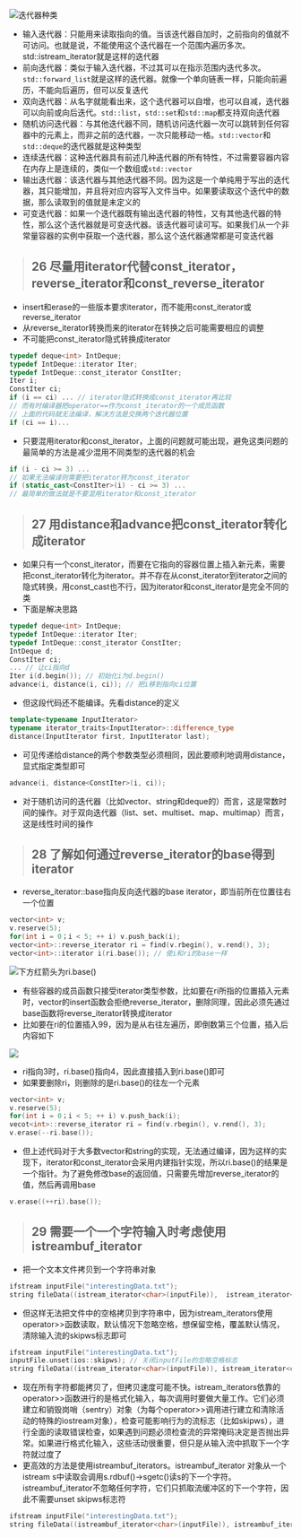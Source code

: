 ![迭代器种类](https://upload-images.jianshu.io/upload_images/5587614-2a85b13829c1515a.png?imageMogr2/auto-orient/strip%7CimageView2/2/w/1240)

* 输入迭代器：只能用来读取指向的值。当该迭代器自加时，之前指向的值就不可访问。也就是说，不能使用这个迭代器在一个范围内遍历多次。std::istream_iterator就是这样的迭代器
* 前向迭代器：类似于输入迭代器，不过其可以在指示范围内迭代多次。`std::forward_list`就是这样的迭代器。就像一个单向链表一样，只能向前遍历，不能向后遍历，但可以反复迭代
* 双向迭代器：从名字就能看出来，这个迭代器可以自增，也可以自减，迭代器可以向前或向后迭代。`std::list`，`std::set`和`std::map`都支持双向迭代器
* 随机访问迭代器：与其他迭代器不同，随机访问迭代器一次可以跳转到任何容器中的元素上，而非之前的迭代器，一次只能移动一格。`std::vector`和`std::deque`的迭代器就是这种类型
* 连续迭代器：这种迭代器具有前述几种迭代器的所有特性，不过需要容器内容在内存上是连续的，类似一个数组或`std::vector`
* 输出迭代器：该迭代器与其他迭代器不同。因为这是一个单纯用于写出的迭代器，其只能增加，并且将对应内容写入文件当中。如果要读取这个迭代中的数据，那么读取到的值就是未定义的
* 可变迭代器：如果一个迭代器既有输出迭代器的特性，又有其他迭代器的特性，那么这个迭代器就是可变迭代器。该迭代器可读可写。如果我们从一个非常量容器的实例中获取一个迭代器，那么这个迭代器通常都是可变迭代器

> ## 26 尽量用iterator代替const_iterator，reverse_iterator和const_reverse_iterator
* insert和erase的一些版本要求iterator，而不能用const_iterator或reverse_iterator
* 从reverse_iterator转换而来的iterator在转换之后可能需要相应的调整
* 不可能把const_iterator隐式转换成iterator
```cpp
typedef deque<int> IntDeque;
typedef IntDeque::iterator Iter;
typedef IntDeque::const_iterator ConstIter;
Iter i;
ConstIter ci;
if (i == ci) ... // iterator隐式转换成const_iterator再比较
// 而有时编译器把operator==作为const_iterator的一个成员函数
// 上面的代码就无法编译，解决方法是交换两个迭代器位置
if (ci == i)...
```
* 只要混用iterator和const_iterator，上面的问题就可能出现，避免这类问题的最简单的方法是减少混用不同类型的迭代器的机会
```cpp
if (i - ci >= 3) ...
// 如果无法编译则需要把iterator转为const_iterator
if (static_cast<ConstIter>(i) - ci >= 3) ...
// 最简单的做法就是不要混用iterator和const_iterator
```

> ## 27 用distance和advance把const_iterator转化成iterator
* 如果只有一个const_iterator，而要在它指向的容器位置上插入新元素，需要把const_iterator转化为iterator。并不存在从const_iterator到iterator之间的隐式转换，用const_cast也不行，因为iterator和const_iterator是完全不同的类
* 下面是解决思路
```cpp
typedef deque<int> IntDeque;
typedef IntDeque::iterator Iter;
typedef IntDeque::const_iterator ConstIter;
IntDeque d;
ConstIter ci;
... // 让ci指向d
Iter i(d.begin()); // 初始化i为d.begin()
advance(i, distance(i, ci)); // 把i移到指向ci位置
```
* 但这段代码还不能编译。先看distance的定义
```cpp
template<typename InputIterator>
typename iterator_traits<InputIterator>::difference_type
distance(InputIterator first, InputIterator last);
```
* 可见传递给distance的两个参数类型必须相同，因此要顺利地调用distance，显式指定类型即可
```cpp
advance(i, distance<ConstIter>(i, ci));
```
* 对于随机访问的迭代器（比如vector、string和deque的）而言，这是常数时间的操作。对于双向迭代器（list、set、multiset、map、multimap）而言，这是线性时间的操作

> ## 28 了解如何通过reverse_iterator的base得到iterator
* reverse_iterator::base指向反向迭代器的base iterator，即当前所在位置往右一个位置
```cpp
vector<int> v;
v.reserve(5);
for(int i = 0；i < 5; ++ i) v.push_back(i);
vector<int>::reverse_iterator ri = find(v.rbegin(), v.rend(), 3);
vector<int>::iterator i(ri.base()); // 使i和ri的base一样
```

![下方红箭头为ri.base()](https://upload-images.jianshu.io/upload_images/5587614-6775cc50b75d573f.png?imageMogr2/auto-orient/strip%7CimageView2/2/w/1240)

* 有些容器的成员函数只接受iterator类型参数，比如要在ri所指的位置插入元素时，vector的insert函数会拒绝reverse_iterator，删除同理，因此必须先通过base函数将reverse_iterator转换成iterator
* 比如要在ri的位置插入99，因为是从右往左遍历，即倒数第三个位置，插入后内容如下

![](https://upload-images.jianshu.io/upload_images/5587614-90131d6c7bbecd2d.png?imageMogr2/auto-orient/strip%7CimageView2/2/w/1240)

* ri指向3时，ri.base()指向4，因此直接插入到ri.base()即可
* 如果要删除ri，则删除的是ri.base()的往左一个元素
```cpp
vector<int> v;
v.reserve(5);
for(int i = 0；i < 5; ++ i) v.push_back(i);
vecot<int>::reverse_iterator ri = find(v.rbegin(), v.rend(), 3);
v.erase(--ri.base());
```
* 但上述代码对于大多数vector和string的实现，无法通过编译，因为这样的实现下，iterator和const_iterator会采用内建指针实现，所以ri.base()的结果是一个指针。为了避免修改base的返回值，只需要先增加reverse_iterator的值，然后再调用base
```cpp
v.erase((++ri).base());
```

> ## 29 需要一个一个字符输入时考虑使用istreambuf_iterator
* 把一个文本文件拷贝到一个字符串对象
```cpp
ifstream inputFile("interestingData.txt");
string fileData((istream_iterator<char>(inputFile)),  istream_iterator<char>());
```
* 但这样无法把文件中的空格拷贝到字符串中，因为istream_iterators使用operator>>函数读取，默认情况下忽略空格，想保留空格，覆盖默认情况，清除输入流的skipws标志即可
```cpp
ifstream inputFile("interestingData.txt");
inputFile.unset(ios::skipws); // 关闭inputFile的忽略空格标志
string fileData((istream_iterator<char>(inputFile)), istream_iterator<char>());
```
* 现在所有字符都能拷贝了，但拷贝速度可能不快。istream_iterators依靠的operator>>函数进行的是格式化输入，每次调用时要做大量工作。它们必须建立和销毁岗哨（sentry）对象（为每个operator>>调用进行建立和清除活动的特殊的iostream对象），检查可能影响行为的流标志（比如skipws），进行全面的读取错误检查，如果遇到问题必须检查流的异常掩码决定是否抛出异常。如果进行格式化输入，这些活动很重要，但只是从输入流中抓取下一个字符就过度了
* 更高效的方法是使用istreambuf_iterators。istreambuf_iterator<char> 对象从一个istream s中读取会调用s.rdbuf()->sgetc()读s的下一个字符。istreambuf_iterator不忽略任何字符，它们只抓取流缓冲区的下一个字符，因此不需要unset skipws标志符
```cpp
ifstream inputFile("interestingData.txt");
string fileData((istreambuf_iterator<char>(inputFile)), istreambuf_iterator<char>());
```
